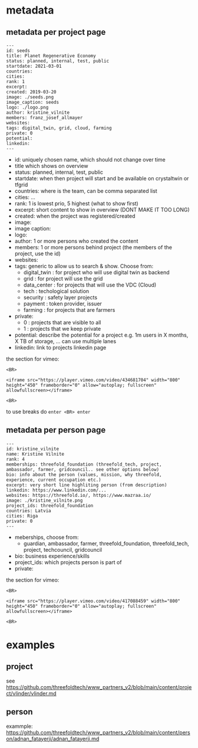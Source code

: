 # metadata

## metadata per project page

```
---
id: seeds
title: Planet Regenerative Economy
status: planned, internal, test, public
startdate: 2021-03-01
countries: 
cities: 
rank: 1
excerpt: 
created: 2019-03-20
image: ./seeds.png
image_caption: seeds
logo: ./logo.png
author: kristine_vilnite
members: franz_josef_allmayer
websites: 
tags: digital_twin, grid, cloud, farming
private: 0
potential: 
linkedin:
---
```

- id: uniquely chosen name, which should not change over time
- title which shows on overview
- status: planned, internal, test, public
- startdate: when then project will start and be available on crystaltwin or tfgrid
- countries: where is the team, can be comma separated list
- cities: ...
- rank: 1 is lowest prio, 5 highest (what to show first)
- excerpt: short content to show in overview (DONT MAKE IT TOO LONG)
- created: when the project was registered/created
- image:
- image caption:
- logo: 
- author: 1 or more persons who created the content
- members: 1 or more persons behind project (the members of the project, use the id)
- websites:
- tags: generic to allow us to search & show. Choose from: 
    - digital_twin : for project who will use digital twin as backend
    - grid : for project will use the grid
    - data_center : for projects that will use the VDC (Cloud)
    - tech : techological solution
    - security : safety layer projects 
    - payment : token provider, issuer
    - farming : for projects that are farmers
- private:
    - 0 : projects that are visible to all
    - 1 : projects that we keep private
- potential: describe the potential for a project e.g. 1m users in X months, X TB of storage, ... can use multiple lanes
- linkedin: link to projects linkedin page

the section for vimeo:
```
<BR>

<iframe src="https://player.vimeo.com/video/434681704" width="800" height="450" frameborder="0" allow="autoplay; fullscreen" allowfullscreen></iframe>

<BR>

```

to use breaks do ```enter <BR> enter```

## metadata per person page

```
---
id: kristine_vilnite
name: Kristine Vilnite
rank: 4
memberships: threefold_foundation (threefold_tech, project, ambassador, farmer, gridcouncil.. see other options below)
bio: info about the person (values, mission, why threefold, experience, current occupation etc.)
excerpt: very short line highliting person (from description)
linkedin: https://www.linkedin.com/...
websites: https://threefold.io/, https://www.mazraa.io/
image: ./kristine_vilnite.png
project_ids: threefold_foundation
countries: Latvia
cities: Riga
private: 0
---
```

- meberships, choose from:
    - guardian, ambassador, farmer, threefold_foundation, threefold_tech, project, techcouncil, gridcouncil
- bio: business experience/skills
- project_ids: which projects person is part of
- private:

the section for vimeo:
```
<BR>

<iframe src="https://player.vimeo.com/video/417088459" width="800" height="450" frameborder="0" allow="autoplay; fullscreen" allowfullscreen></iframe>

<BR>
```



# examples

## project


see https://github.com/threefoldtech/www_partners_v2/blob/main/content/project/vlinder/vlinder.md

## person

exammple: https://github.com/threefoldtech/www_partners_v2/blob/main/content/person/adnan_fatayerji/adnan_fatayerji.md
  
  
